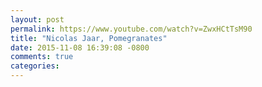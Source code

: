```yaml
---
layout: post
permalink: https://www.youtube.com/watch?v=ZwxHCtTsM90
title: "Nicolas Jaar, Pomegranates"
date: 2015-11-08 16:39:08 -0800
comments: true
categories: 
---
```

